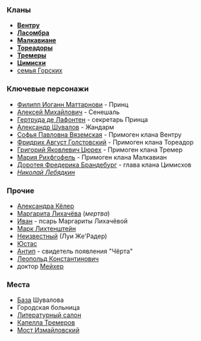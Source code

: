 ### Кланы
* [**Вентру**](</Клан/Вентру.md>)
* [**Ласомбра**](</Клан/Ласомбра.md>)
* [**Малкавиане**](</Клан/Малкавиане.md>)
* [**Тореадоры**](</Клан/Тореадоры.md>)
* [**Тремеры**](</Клан/Тремеры.md>)
* [**Цимисхи**](</Клан/Цимисхи.md>)
* [семья Горских](</Дело/Горские.md>)

### Ключевые персонажи
- [Филипп Иоганн Маттарнови](</Дело/Филипп Иоганн Маттарнови.md>) - Принц
- [Алексей Михайлович](</Дело/Алексей Михайлович.md>) - Сенешаль
- [Гертруда де Лафонтен](</Дело/Гертруда де Лафонтен.md>) - секретарь Принца
- [Александр Шувалов](</Дело/Александр Шувалов.md>) - Жандарм
- [Софья Павловна Вяземская](</Дело/Софья Павловна Вяземская.md>) - Примоген клана Вентру
- [Фридрих Август Голстовский](</Дело/Фридрих Август Голстовский.md>) - Примоген клана Тореадор
- [Григорий Яковлевич Цюрех](</Дело/Григорий Яковлевич Цюрех.md>) - Примоген клана Тремер
- [Мария Рихфгофель](</Дело/Мария Рихфгофель.md>) - Примоген клана Малкавиан
- [Доротея Фредерика Брандебург](</Дело/Доротея Фредерика Брандебург.md>) - глава клана Цимисхов
- [*Николай Лебядкин*](<Николай Иванович Лебядкин.md>)

### Прочие
- [Александра Кёлер](</Дело/Александра Кёлер.md>)
- [Маргарита Лихачёва](</Дело/Маргарита Лихачёва.md>) (*мертва*)
- [Иван](</Дело/псарь Иван.md>) - псарь Маргариты Лихачёвой
- [Марк Лихтенштейн](</Дело/Марк Лихтенштейн.md>)
- [Неизвестный](</Дело/Неизвестный.md>) (Луи Же'Радер)
- [Юстас](</Дело/Юстас.md>)
- [Антип](</Дело/Антип.md>) - свидетель появления "Чёрта"
- [Леопольд Константинович](</Дело/Леопольд Константинович.md>)
- доктор [Мейхер](</Дело/Мейхер.md>)

### Места
- [База](</Место/Отделение жандармов.md>) Шувалова
- Городская больница
- [Литературный салон](</Место/Литературный салон.md>)
- [Капелла Тремеров](</Место/Капелла Тремеров.md>)
- [Мост Измайловский](</Место/Мост Измайловский.md>)